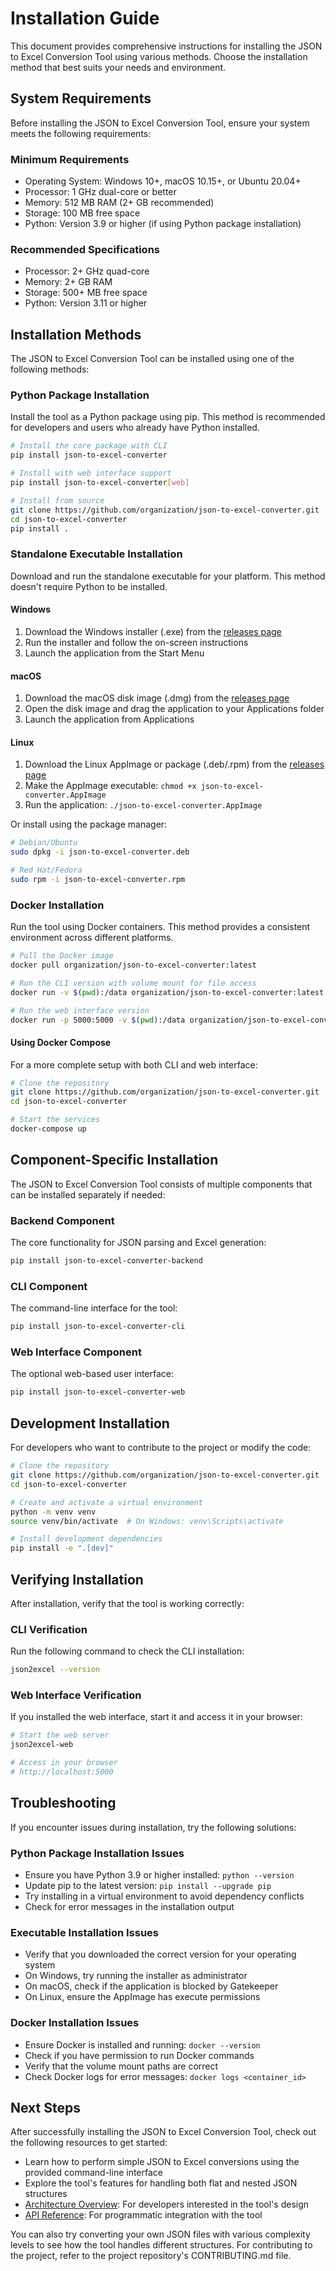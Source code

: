 # Installation Guide

This document provides comprehensive instructions for installing the JSON to Excel Conversion Tool using various methods. Choose the installation method that best suits your needs and environment.

## System Requirements

Before installing the JSON to Excel Conversion Tool, ensure your system meets the following requirements:

### Minimum Requirements

- Operating System: Windows 10+, macOS 10.15+, or Ubuntu 20.04+
- Processor: 1 GHz dual-core or better
- Memory: 512 MB RAM (2+ GB recommended)
- Storage: 100 MB free space
- Python: Version 3.9 or higher (if using Python package installation)

### Recommended Specifications

- Processor: 2+ GHz quad-core
- Memory: 2+ GB RAM
- Storage: 500+ MB free space
- Python: Version 3.11 or higher

## Installation Methods

The JSON to Excel Conversion Tool can be installed using one of the following methods:

### Python Package Installation

Install the tool as a Python package using pip. This method is recommended for developers and users who already have Python installed.

```bash
# Install the core package with CLI
pip install json-to-excel-converter

# Install with web interface support
pip install json-to-excel-converter[web]

# Install from source
git clone https://github.com/organization/json-to-excel-converter.git
cd json-to-excel-converter
pip install .
```

### Standalone Executable Installation

Download and run the standalone executable for your platform. This method doesn't require Python to be installed.

#### Windows

1. Download the Windows installer (.exe) from the [releases page](https://github.com/organization/json-to-excel-converter/releases)
2. Run the installer and follow the on-screen instructions
3. Launch the application from the Start Menu

#### macOS

1. Download the macOS disk image (.dmg) from the [releases page](https://github.com/organization/json-to-excel-converter/releases)
2. Open the disk image and drag the application to your Applications folder
3. Launch the application from Applications

#### Linux

1. Download the Linux AppImage or package (.deb/.rpm) from the [releases page](https://github.com/organization/json-to-excel-converter/releases)
2. Make the AppImage executable: `chmod +x json-to-excel-converter.AppImage`
3. Run the application: `./json-to-excel-converter.AppImage`

Or install using the package manager:
```bash
# Debian/Ubuntu
sudo dpkg -i json-to-excel-converter.deb

# Red Hat/Fedora
sudo rpm -i json-to-excel-converter.rpm
```

### Docker Installation

Run the tool using Docker containers. This method provides a consistent environment across different platforms.

```bash
# Pull the Docker image
docker pull organization/json-to-excel-converter:latest

# Run the CLI version with volume mount for file access
docker run -v $(pwd):/data organization/json-to-excel-converter:latest /data/input.json /data/output.xlsx

# Run the web interface version
docker run -p 5000:5000 -v $(pwd):/data organization/json-to-excel-converter:web
```

#### Using Docker Compose

For a more complete setup with both CLI and web interface:

```bash
# Clone the repository
git clone https://github.com/organization/json-to-excel-converter.git
cd json-to-excel-converter

# Start the services
docker-compose up
```

## Component-Specific Installation

The JSON to Excel Conversion Tool consists of multiple components that can be installed separately if needed:

### Backend Component

The core functionality for JSON parsing and Excel generation:

```bash
pip install json-to-excel-converter-backend
```

### CLI Component

The command-line interface for the tool:

```bash
pip install json-to-excel-converter-cli
```

### Web Interface Component

The optional web-based user interface:

```bash
pip install json-to-excel-converter-web
```

## Development Installation

For developers who want to contribute to the project or modify the code:

```bash
# Clone the repository
git clone https://github.com/organization/json-to-excel-converter.git
cd json-to-excel-converter

# Create and activate a virtual environment
python -m venv venv
source venv/bin/activate  # On Windows: venv\Scripts\activate

# Install development dependencies
pip install -e ".[dev]"
```

## Verifying Installation

After installation, verify that the tool is working correctly:

### CLI Verification

Run the following command to check the CLI installation:

```bash
json2excel --version
```

### Web Interface Verification

If you installed the web interface, start it and access it in your browser:

```bash
# Start the web server
json2excel-web

# Access in your browser
# http://localhost:5000
```

## Troubleshooting

If you encounter issues during installation, try the following solutions:

### Python Package Installation Issues

- Ensure you have Python 3.9 or higher installed: `python --version`
- Update pip to the latest version: `pip install --upgrade pip`
- Try installing in a virtual environment to avoid dependency conflicts
- Check for error messages in the installation output

### Executable Installation Issues

- Verify that you downloaded the correct version for your operating system
- On Windows, try running the installer as administrator
- On macOS, check if the application is blocked by Gatekeeper
- On Linux, ensure the AppImage has execute permissions

### Docker Installation Issues

- Ensure Docker is installed and running: `docker --version`
- Check if you have permission to run Docker commands
- Verify that the volume mount paths are correct
- Check Docker logs for error messages: `docker logs <container_id>`

## Next Steps

After successfully installing the JSON to Excel Conversion Tool, check out the following resources to get started:

- Learn how to perform simple JSON to Excel conversions using the provided command-line interface
- Explore the tool's features for handling both flat and nested JSON structures
- [Architecture Overview](architecture.md): For developers interested in the tool's design
- [API Reference](api_reference.md): For programmatic integration with the tool

You can also try converting your own JSON files with various complexity levels to see how the tool handles different structures. For contributing to the project, refer to the project repository's CONTRIBUTING.md file.